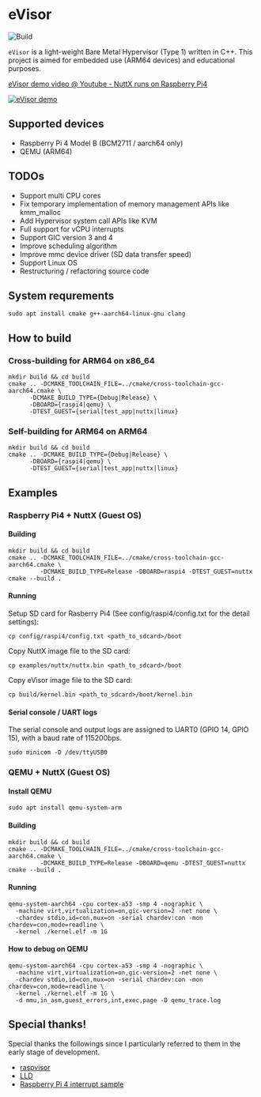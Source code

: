 # eVisor
![Build](https://github.com/HidenoriMatsubayashi/evisor/workflows/Build/badge.svg)

`eVisor` is a light-weight Bare Metal Hypervisor (Type 1) written in C++. This project is aimed for embedded use (ARM64 devices) and educational purposes.


[eVisor demo video @ Youtube - NuttX runs on Raspberry Pi4](https://www.youtube.com/watch?v=A7E2ucZHLO0)

[![eVisor demo](https://user-images.githubusercontent.com/62131389/236593400-03de6bf3-6b06-41fe-b855-702fefc4a87d.png)](https://www.youtube.com/watch?v=A7E2ucZHLO0)

## Supported devices

- Raspberry Pi 4 Model B (BCM2711 / aarch64 only)
- QEMU (ARM64)

## TODOs

- Support multi CPU cores
- Fix temporary implementation of memory management APIs like kmm_malloc
- Add Hypervisor system call APIs like KVM
- Full support for vCPU interrupts
- Support GIC version 3 and 4
- Improve scheduling algorithm
- Improve mmc device driver (SD data transfer speed)
- Support Linux OS
- Restructuring / refactoring source code

## System requrements

```shell
sudo apt install cmake g++-aarch64-linux-gnu clang
```

## How to build

### Cross-building for ARM64 on x86_64

```shell
mkdir build && cd build
cmake .. -DCMAKE_TOOLCHAIN_FILE=../cmake/cross-toolchain-gcc-aarch64.cmake \
      -DCMAKE_BUILD_TYPE={Debug|Release} \
      -DBOARD={raspi4|qemu} \
      -DTEST_GUEST={serial|test_app|nuttx|linux}
```

### Self-building for ARM64 on ARM64

```shell
mkdir build && cd build
cmake .. -DCMAKE_BUILD_TYPE={Debug|Release} \
      -DBOARD={raspi4|qemu} \
      -DTEST_GUEST={serial|test_app|nuttx|linux}
```

## Examples

### Raspberry Pi4 + NuttX (Guest OS)

#### Building

```shell
mkdir build && cd build
cmake .. -DCMAKE_TOOLCHAIN_FILE=../cmake/cross-toolchain-gcc-aarch64.cmake \
         -DCMAKE_BUILD_TYPE=Release -DBOARD=raspi4 -DTEST_GUEST=nuttx
cmake --build .
```

#### Running

Setup SD card for Rasberry Pi4 (See config/raspi4/config.txt for the detail settings):
```shell
cp config/raspi4/config.txt <path_to_sdcard>/boot
```

Copy NuttX image file to the SD card:
```shell
cp examples/nuttx/nuttx.bin <path_to_sdcard>/boot
```

Copy eVisor image file to the SD card:
```shell
cp build/kernel.bin <path_to_sdcard>/boot/kernel.bin
```

#### Serial console / UART logs

The serial console and output logs are assigned to UART0 (GPIO 14, GPIO 15), with a baud rate of 115200bps.

```
sudo minicom -D /dev/ttyUSB0

```

### QEMU + NuttX (Guest OS)

#### Install QEMU

```shell
sudo apt install qemu-system-arm 
```

#### Building

```shell
mkdir build && cd build
cmake .. -DCMAKE_TOOLCHAIN_FILE=../cmake/cross-toolchain-gcc-aarch64.cmake \
         -DCMAKE_BUILD_TYPE=Release -DBOARD=qemu -DTEST_GUEST=nuttx
cmake --build .
```

#### Running

```shell
qemu-system-aarch64 -cpu cortex-a53 -smp 4 -nographic \
  -machine virt,virtualization=on,gic-version=2 -net none \
  -chardev stdio,id=con,mux=on -serial chardev:con -mon chardev=con,mode=readline \
  -kernel ./kernel.elf -m 1G
```

#### How to debug on QEMU

```shell
qemu-system-aarch64 -cpu cortex-a53 -smp 4 -nographic \
  -machine virt,virtualization=on,gic-version=2 -net none \
  -chardev stdio,id=con,mux=on -serial chardev:con -mon chardev=con,mode=readline \
  -kernel ./kernel.elf -m 1G \
  -d mmu,in_asm,guest_errors,int,exec,page -D qemu_trace.log
```

## Special thanks!

Special thanks the followings since I particularly referred to them in the early stage of development.

- [raspvisor](https://github.com/matsud224/raspvisor)
- [LLD](https://github.com/rockytriton/LLD)
- [Raspberry Pi 4 interrupt sample](https://github.com/tnishinaga/baremetal_pi4_irq_sample)
